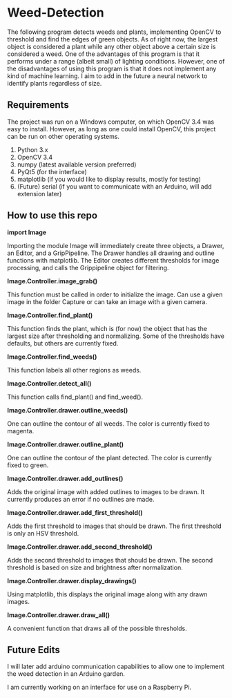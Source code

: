 # Weed-Detection

The following program detects weeds and plants, implementing OpenCV 
to threshold and find the edges of green objects. As of right now, 
the largest object is considered a plant while any other object above 
a certain size is considered a weed. One of the advantages of this 
program is that it performs under a range (albeit small) of lighting 
conditions. However, one of the disadvantages of using this program is 
that it does not implement any kind of machine learning. I aim to add 
in the future a neural network to identify plants regardless of size.

## Requirements

The project was run on a Windows computer, on which OpenCV 3.4 was easy to 
install. However, as long as one could install OpenCV, this project can be 
run on other operating systems.

1. Python 3.x
2. OpenCV 3.4
3. numpy (latest available version preferred)
4. PyQt5 (for the interface)
5. matplotlib (if you would like to display results, mostly for testing)
6. (Future) serial (if you want to communicate with an Arduino, will add 
extension later)

## How to use this repo

**import Image**

Importing the module Image will immediately create three objects, a Drawer, an 
Editor, and a GripPipeline. The Drawer handles all drawing and outline functions 
with matplotlib. The Editor creates different thresholds for image processing, 
and calls the Grippipeline object for filtering.

**Image.Controller.image_grab()**

This function must be called in order to initialize the image. Can use a given
image in the folder Capture or can take an image with a given camera.

**Image.Controller.find_plant()**

This function finds the plant, which is (for now) the object that has the 
largest size after thresholding and normalizing. Some of the thresholds have 
defaults, but others are currently fixed.

**Image.Controller.find_weeds()**

This function labels all other regions as weeds.

**Image.Controller.detect_all()**

This function calls find_plant() and find_weed().

**Image.Controller.drawer.outline_weeds()**

One can outline the contour of all weeds. The color is currently fixed to magenta.

**Image.Controller.drawer.outline_plant()**

One can outline the contour of the plant detected. The color is currently fixed to green.

**Image.Controller.drawer.add_outlines()**

Adds the original image with added outlines to images to be drawn. It currently 
produces an error if no outlines are made.

**Image.Controller.drawer.add_first_threshold()**

Adds the first threshold to images that should be drawn. The first threshold is
only an HSV threshold.

**Image.Controller.drawer.add_second_threshold()**

Adds the second threshold to images that should be drawn. The second threshold is
based on size and brightness after normalization.

**Image.Controller.drawer.display_drawings()**

Using matplotlib, this displays the original image along with any drawn images.

**Image.Controller.drawer.draw_all()**

A convenient function that draws all of the possible thresholds.

## Future Edits
I will later add arduino communication capabilities to allow one to implement 
the weed detection in an Arduino garden.

I am currently working on an interface for use on a Raspberry Pi.
